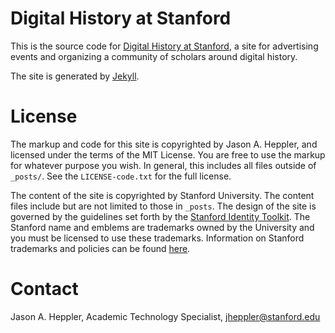 # Digital History at Stanford 

This is the source code for [Digital History at Stanford](http://digitalhistory.stanford.edu), a site for 
advertising events and organizing a community of scholars around digital history. 

The site is generated by [Jekyll](http://jekyllrb.com/).

# License

The markup and code for this site is copyrighted by Jason A. Heppler, and 
licensed under the terms of the MIT License. You are free to use the markup for
whatever purpose you wish. In general, this includes all files outside of 
`_posts/`. See the `LICENSE-code.txt` for the full license.

The content of the site is copyrighted by Stanford University. The content files
include but are not limited to those in `_posts`. The design of the site is 
governed by the guidelines set forth by the [Stanford Identity 
Toolkit](http://identity.stanford.edu). The Stanford name and emblems are 
trademarks owned by the University and you must be licensed to use these 
trademarks. Information on Stanford trademarks and policies can be found 
[here](http://identity.stanford.edu/policies/).

# Contact

Jason A. Heppler, Academic Technology Specialist, jheppler@stanford.edu
